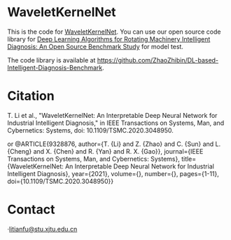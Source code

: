 # WaveletKernelNet
This is the code for [WaveletKernelNet](https://ieeexplore.ieee.org/document/9328876).
You can use our open source code library for [Deep Learning Algorithms for Rotating Machinery Intelligent Diagnosis: An Open Source Benchmark Study](https://arxiv.org/abs/2003.03315) for model test.

The code library is available at https://github.com/ZhaoZhibin/DL-based-Intelligent-Diagnosis-Benchmark. 

# Citation
T. Li et al., "WaveletKernelNet: An Interpretable Deep Neural Network for Industrial Intelligent Diagnosis," in IEEE Transactions on Systems, Man, and Cybernetics: Systems, doi: 10.1109/TSMC.2020.3048950.

or
@ARTICLE{9328876,  author={T. {Li} and Z. {Zhao} and C. {Sun} and L. {Cheng} and X. {Chen} and R. {Yan} and R. X. {Gao}},  journal={IEEE Transactions on Systems, Man, and Cybernetics: Systems},   title={WaveletKernelNet: An Interpretable Deep Neural Network for Industrial Intelligent Diagnosis},   year={2021},  volume={},  number={},  pages={1-11},  doi={10.1109/TSMC.2020.3048950}}

# Contact
·litianfu@stu.xjtu.edu.cn
